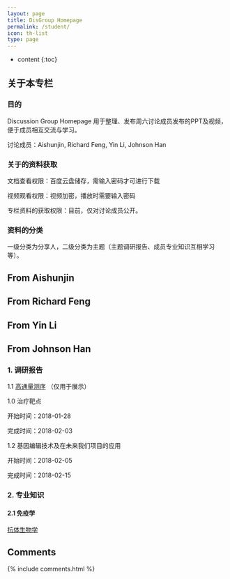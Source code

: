 ```yaml
---
layout: page
title: DisGroup Homepage
permalink: /student/
icon: th-list
type: page
---
```

* content
{:toc}
## 关于本专栏

### 目的

Discussion Group Homepage 用于整理、发布周六讨论成员发布的PPT及视频，便于成员相互交流与学习。

讨论成员：Aishunjin, Richard Feng, Yin Li, Johnson Han
### 关于的资料获取

文档查看权限：百度云盘储存，需输入密码才可进行下载

视频观看权限：视频加密，播放时需要输入密码

专栏资料的获取权限：目前，仅对讨论成员公开。

### 资料的分类

一级分类为分享人，二级分类为主题（主题调研报告、成员专业知识互相学习等）。

## From Aishunjin

## From Richard Feng

## From Yin Li

## From Johnson Han

### 1. 调研报告

1.1 [高通量测序](http://v.youku.com/v_show/id_XMzEzODYwMjQ4NA==.html) （仅用于展示）

1.0 治疗靶点

开始时间：2018-01-28

完成时间：2018-02-03

1.2 基因编辑技术及在未来我们项目的应用

开始时间：2018-02-05

完成时间：2018-02-15

### 2. 专业知识

#### 2.1 免疫学

[抗体生物学](http://v.youku.com/v_show/id_XMjkxNjAxMjQ1Ng==.html)
## Comments

{% include comments.html %}
